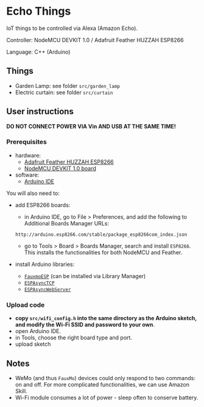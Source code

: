 # Echo Things

IoT things to be controlled via Alexa (Amazon Echo).

Controller: NodeMCU DEVKIT 1.0 / Adafruit Feather HUZZAH ESP8266

Language: C++ (Arduino)

## Things

- Garden Lamp: see folder `src/garden_lamp`
- Electric curtain: see folder `src/curtain`

## User instructions

**DO NOT CONNECT POWER VIA Vin AND USB AT THE SAME TIME!**

### Prerequisites
- hardware:
  - [Adafruit Feather HUZZAH ESP8266](https://learn.adafruit.com/adafruit-feather-huzzah-esp8266)
  - [NodeMCU DEVKIT 1.0 board](http://www.nodemcu.com)
- software:
  - [Arduino IDE](https://www.arduino.cc/en/Main/Software)

You will also need to:
- add ESP8266 boards:
  - in Arduino IDE, go to File > Preferences, and add the following to Additional Boards Manager URLs:

  ```
  http://arduino.esp8266.com/stable/package_esp8266com_index.json
  ```

  - go to Tools > Board > Boards Manager, search and install `ESP8266`. This installs the functionalities for both NodeMCU and Feather.

- install Arduino libraries:
  - [`FauxmoESP`](https://bitbucket.org/xoseperez/fauxmoesp/) (can be installed via Library Manager)
  - [`ESPAsyncTCP`](https://github.com/me-no-dev/ESPAsyncTCP)
  - [`ESPAsyncWebServer`](https://github.com/me-no-dev/ESPAsyncWebServer)

### Upload code
- **copy `src/wifi_config.h` into the same directory as the Arduino sketch, and modify the Wi-Fi SSID and password to your own**.
- open Arduino IDE.
- in Tools, choose the right board type and port.
- upload sketch

## Notes
- WeMo (and thus `FauxMo`) devices could only respond to two commands: on and off. For more complicated functionalities, we can use Amazon Skill.
- Wi-Fi module consumes a lot of power - sleep often to conserve battery.
